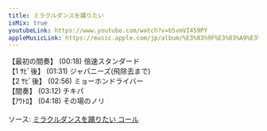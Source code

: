 ```yaml
---
title: ミラクルダンスを踊りたい
isMix: true
youtubeLink: https://www.youtube.com/watch?v=b5vmVI459PY
appleMusicLink: https://music.apple.com/jp/album/%E3%83%9F%E3%83%A9%E3%82%AF%E3%83%AB%E3%83%80%E3%83%B3%E3%82%B9%E3%82%92%E8%B8%8A%E3%82%8A%E3%81%9F%E3%81%84/1574450153?&i=1574450154
---
```


【最初の間奏】 <t s=18>(00:18)</t> 倍速スタンダード<br />
【1 ｻﾋﾞ後】 <t s=91>(01:31)</t> ジャパニーズ(飛除去まで)<br />
【2 ｻﾋﾞ後】 <t s=176>(02:56)</t> ミョーホンドライバー<br />
【間奏】 <t s=192>(03:12)</t> チキパ<br />
【ｱｳﾄﾛ】 <t s=258>(04:18)</t> その場のノリ<br /><br />
ソース: [ミラクルダンスを踊りたい コール](https://x.com/Barichy2/status/1638101323228012544)
